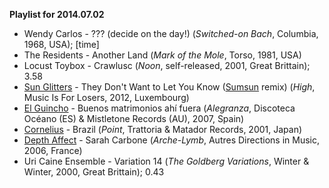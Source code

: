 **Playlist for 2014.07.02**

* Wendy Carlos - ??? (decide on the day!) (_Switched-on Bach_, Columbia, 1968, USA); [time]
* The Residents - Another Land (_Mark of the Mole_, Torso, 1981, USA)
* Locust Toybox - Crawlusc (_Noon_, self-released, 2001, Great Brittain); 3.58
* [Sun Glitters](http://musicbrainz.org/artist/2a258278-db47-47aa-91b3-1cdbf5e93d54) - They Don't Want to Let You Know ([Sumsun](http://musicbrainz.org/artist/0b27a03b-0a40-452e-8da6-e0c05b359a55) remix) (_High_, Music Is For Losers, 2012, Luxembourg)
* [El Guincho](http://musicbrainz.org/artist/7e57d8a2-e6eb-48dd-8e50-ff7eaa412ccb) - Buenos matrimonios ahí fuera (_Alegranza_, Discoteca Océano (ES) & Mistletone Records (AU), 2007, Spain)
* [Cornelius](http://musicbrainz.org/artist/df765d93-621c-437f-99fe-fda9e135f89a) - Brazil (_Point_, Trattoria & Matador Records, 2001, Japan)
* [Depth Affect](http://musicbrainz.org/artist/bcff6798-9446-4aae-8a41-698d363e4147) - Sarah Carbone (_Arche-Lymb_, Autres Directions in Music, 2006, France)
* Uri Caine Ensemble - Variation 14 (_The Goldberg Variations_, Winter & Winter, 2000, Great Brittain); 0.43
